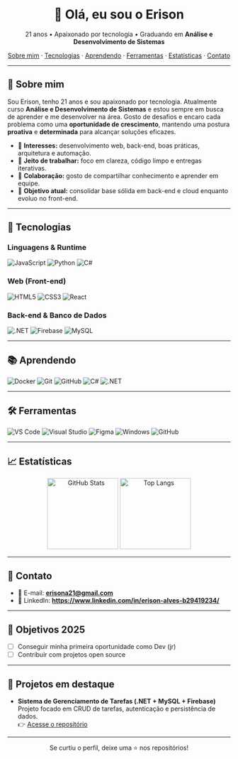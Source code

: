 <h1 align="center">👋 Olá, eu sou o Erison</h1>
<p align="center">21 anos • Apaixonado por tecnologia • Graduando em <b>Análise e Desenvolvimento de Sistemas</b></p>

<p align="center">
  <a href="#-sobre-mim">Sobre mim</a> ·
  <a href="#-tecnologias">Tecnologias</a> ·
  <a href="#-aprendendo">Aprendendo</a> ·
  <a href="#-ferramentas">Ferramentas</a> ·
  <a href="#-estatísticas">Estatísticas</a> ·
  <a href="#-contato">Contato</a>
</p>

---

## 🚀 Sobre mim

Sou Erison, tenho 21 anos e sou apaixonado por tecnologia. Atualmente curso **Análise e Desenvolvimento de Sistemas** e estou sempre em busca de aprender e me desenvolver na área. Gosto de desafios e encaro cada problema como uma **oportunidade de crescimento**, mantendo uma postura **proativa** e **determinada** para alcançar soluções eficazes.

- 🔭 **Interesses:** desenvolvimento web, back-end, boas práticas, arquitetura e automação.  
- 🧩 **Jeito de trabalhar:** foco em clareza, código limpo e entregas iterativas.  
- 🤝 **Colaboração:** gosto de compartilhar conhecimento e aprender em equipe.  
- 🎯 **Objetivo atual:** consolidar base sólida em back-end e cloud enquanto evoluo no front-end.  

---

## 🧰 Tecnologias

### Linguagens & Runtime
<p>
  <img alt="JavaScript" src="https://img.shields.io/badge/JavaScript-000?logo=javascript&logoColor=F7DF1E"> 

  <img alt="Python" src="https://img.shields.io/badge/Python-000?logo=python&logoColor=3776AB"> 
  <img alt="C#" src="https://img.shields.io/badge/C%23-000?logo=csharp&logoColor=512BD4"> 
   
  
</p>

### Web (Front-end)
<p>
  <img alt="HTML5" src="https://img.shields.io/badge/HTML5-000?logo=html5&logoColor=E34F26"> 
  <img alt="CSS3" src="https://img.shields.io/badge/CSS3-000?logo=css3&logoColor=1572B6"> 
  <img alt="React" src="https://img.shields.io/badge/React-000?logo=react&logoColor=61DAFB"> 
 
</p>

### Back-end & Banco de Dados
<p>
  <img alt=".NET" src="https://img.shields.io/badge/.NET-000?logo=dotnet&logoColor=512BD4"> 
  <img alt="Firebase" src="https://img.shields.io/badge/Firebase-000?logo=firebase&logoColor=FFCA28"> 
  <img alt="MySQL" src="https://img.shields.io/badge/MySQL-000?logo=mysql&logoColor=4479A1"> 
</p>

---

## 📚 Aprendendo
<p>
  <img alt="Docker" src="https://img.shields.io/badge/Docker-000?logo=docker&logoColor=2496ED"> 
  <img alt="Git" src="https://img.shields.io/badge/Git-000?logo=git&logoColor=F05032"> 
  <img alt="GitHub" src="https://img.shields.io/badge/GitHub-000?logo=github&logoColor=white"> 
  <img alt="C#" src="https://img.shields.io/badge/C%23-000?logo=csharp&logoColor=512BD4"> 
  <img alt=".NET" src="https://img.shields.io/badge/.NET-000?logo=dotnet&logoColor=512BD4"> 
</p>

---

## 🛠️ Ferramentas
<p>
  <img alt="VS Code" src="https://img.shields.io/badge/VS%20Code-000?logo=visualstudiocode&logoColor=007ACC"> 
  <img alt="Visual Studio" src="https://img.shields.io/badge/Visual%20Studio-000?logo=visualstudio&logoColor=5C2D91"> 
  <img alt="Figma" src="https://img.shields.io/badge/Figma-000?logo=figma&logoColor=F24E1E"> 
  <img alt="Windows" src="https://img.shields.io/badge/Windows-000?logo=windows&logoColor=0078D6"> 
  <img alt="GitHub" src="https://img.shields.io/badge/GitHub-000?logo=github&logoColor=white"> 
</p>

---

## 📈 Estatísticas
<p align="center">
  <img alt="GitHub Stats" height="160" src="https://github-readme-stats.vercel.app/api?username=ErisonalvesO&show_icons=true&theme=transparent&hide_title=true" />
  <img alt="Top Langs" height="160" src="https://github-readme-stats.vercel.app/api/top-langs/?username=ErisonalvesO&layout=compact&theme=transparent" />
</p>

---

## 🔗 Contato
- 📧 E-mail: **erisona21@gmail.com**  
- 💼 LinkedIn: **https://www.linkedin.com/in/erison-alves-b29419234/**  


---

## 🎯 Objetivos 2025
- [ ] Conseguir minha primeira oportunidade como Dev (jr)    
- [ ] Contribuir com projetos open source  

---

## 📂 Projetos em destaque

- **Sistema de Gerenciamento de Tarefas (.NET + MySQL + Firebase)**  
  Projeto focado em CRUD de tarefas, autenticação e persistência de dados.  
  👉 [Acesse o repositório](https://lnkd.in/dArWPnHw) 

---

<p align="center">Se curtiu o perfil, deixe uma ⭐ nos repositórios!</p>

